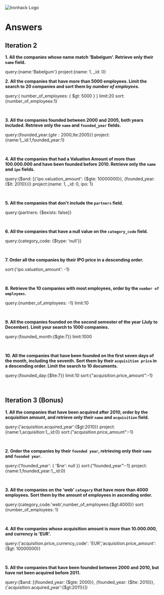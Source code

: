 ![Ironhack Logo](https://i.imgur.com/1QgrNNw.png)

# Answers

## Iteration 2

**1. All the companies whose name match 'Babelgum'. Retrieve only their `name` field.**

<!-- Your Query Goes Here -->

query:{name:'Babelgum'}
project:{name: 1, \_id: 0}
<br>

**2. All the companies that have more than 5000 employees. Limit the search to 20 companies and sort them by _number of employees_.**

<!-- Your Query Goes Here -->

query:{ number_of_employees: { $gt: 5000 } }
limit:20
sort:{number_of_employees:1}

<br>

**3. All the companies founded between 2000 and 2005, both years included. Retrieve only the `name` and `founded_year` fields.**

<!-- Your Query Goes Here -->

query:{founded_year:{$gte:2000,$lte:2005}}
project:{name:1,\_id:1,founded_year:1}

<br>

**4. All the companies that had a Valuation Amount of more than 100.000.000 and have been founded before 2010. Retrieve only the `name` and `ipo` fields.**

<!-- Your Query Goes Here -->

query:{$and: [{'ipo.valuation_amount': {$gte: 10000000}}, {founded_year:{$lt: 2010}}]}
project:{name: 1, \_id: 0, ipo: 1}

<br>

**5. All the companies that don't include the `partners` field.**

<!-- Your Query Goes Here -->

query:{partners: {$exists: false}}

<br>

**6. All the companies that have a null value on the `category_code` field.**

<!-- Your Query Goes Here -->

query:{category_code: {$type: 'null'}}

<br>

**7. Order all the companies by their IPO price in a descending order.**

<!-- Your Query Goes Here -->

sort:{'ipo.valuation_amount': -1}

<br>

**8. Retrieve the 10 companies with most employees, order by the `number of employees`.**

<!-- Your Query Goes Here -->

query:{number_of_employees: -1}
limit:10

<br>

**9. All the companies founded on the second semester of the year (July to December). Limit your search to 1000 companies.**

<!-- Your Query Goes Here -->

query:{founded_month:{$gte:7}}
limit:1000

<br>

**10. All the companies that have been founded on the first seven days of the month, including the seventh. Sort them by their `acquisition price` in a descending order. Limit the search to 10 documents.**

<!-- Your Query Goes Here -->

query:{founded_day:{$lte:7}}
limit:10
sort:{"acquisition.price_amount":-1}

<br>

## Iteration 3 (Bonus)

**1. All the companies that have been acquired after 2010, order by the acquisition amount, and retrieve only their `name` and `acquisition` field.**

<!-- Your Query Goes Here -->

query:{'acquisition.acquired_year':{$gt:2010}}
project:{name:1,acquisition:1,\_id:0}
sort:{"acquisition.price_amount":-1}

<br>

**2. Order the companies by their `founded year`, retrieving only their `name` and `founded year`.**

<!-- Your Query Goes Here -->

query:{'founded_year': { '$ne': null }}
sort:{"founded_year":-1}
project:{name:1,founded_year:1,\_id:0}

<br>

**3. All the companies on the 'web' `category` that have more than 4000 employees. Sort them by the amount of employees in ascending order.**

<!-- Your Query Goes Here -->

query:{category_code:'web',number_of_employees:{$gt:4000}}
sort:{number_of_employees: 1}

<br>

**4. All the companies whose acquisition amount is more than 10.000.000, and currency is 'EUR'.**

<!-- Your Query Goes Here -->

query:{'acquisition.price_currency_code': 'EUR','acquisition.price_amount': {$gt: 10000000}}

<br>

**5. All the companies that have been founded between 2000 and 2010, but have not been acquired before 2011.**

<!-- Your Query Goes Here -->

query:{$and: [{founded_year: {$gte: 2000}}, {founded_year: {$lte: 2010}}, {'acquisition.acquired_year':{$gt:2011}}]}

<br>
